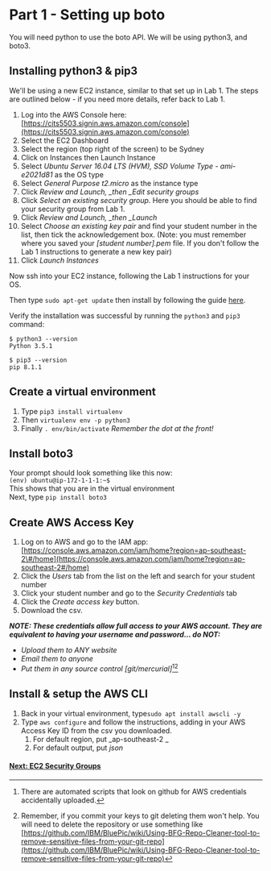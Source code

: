 # Part 1 - Setting up boto

You will need python to use the boto API. We will be using python3, and boto3.

## Installing python3 & pip3

We'll be using a new EC2 instance, similar to that set up in Lab 1. The steps are outlined below - if you need more details, refer back to Lab 1.

1. Log into the AWS Console here: [https://cits5503.signin.aws.amazon.com/console](https://cits5503.signin.aws.amazon.com/console)
2. Select the EC2 Dashboard
3. Select the region \(top right of the screen\) to be Sydney
4. Click on Instances then Launch Instance
5. Select _Ubuntu Server 16.04 LTS \(HVM\), SSD Volume Type - ami-e2021d81_ as the OS type
6. Select _General Purpose t2.micro_ as the instance type
7. Click _Review and Launch, \_then \_Edit security groups_
8. Click _Select an existing security group_. Here you should be able to find your security group from Lab 1.
9. Click _Review and Launch, \_then \_Launch_
10. Select _Choose an existing key pair_ and find your student number in the list, then tick the acknowledgement box. 
    \(Note: you must remember where you saved your _\[student number\].pem_ file. If you don't follow the Lab 1 instructions to generate a new key pair\)
11. Click _Launch Instances_

Now ssh into your EC2 instance, following the Lab 1 instructions for your OS.

Then type `sudo apt-get update` then install by following the guide [here](https://www.digitalocean.com/community/tutorials/how-to-install-python-3-and-set-up-a-local-programming-environment-on-ubuntu-16-04).

Verify the installation was successful by running the `python3` and `pip3` command:

```
$ python3 --version
Python 3.5.1

$ pip3 --version
pip 8.1.1
```

## Create a virtual environment

1. Type `pip3 install virtualenv`  
2. Then `virtualenv env -p python3`  
3. Finally `. env/bin/activate`
   _Remember the dot at the front!_

## Install boto3

Your prompt should look something like this now:  
`(env) ubuntu@ip-172-1-1-1:~$`  
This shows that you are in the virtual environment  
Next, type `pip install boto3`

## Create AWS Access Key

1. Log on to AWS and go to the IAM app: [https://console.aws.amazon.com/iam/home?region=ap-southeast-2\#/home](https://console.aws.amazon.com/iam/home?region=ap-southeast-2#/home) 
2. Click the _Users_ tab from the list on the left and search for your student number
3. Click your student number and go to the _Security Credentials_ tab
4. Click the _Create access key_ button.
5. Download the csv.

_**NOTE: These credentials allow full access to your AWS account. They are equivalent to having your username and password... do NOT:**_

* _Upload them to ANY website_
* _Email them to anyone_
* _Put them in any source control \[git/mercurial\]_[^2][^3]

## Install & setup the AWS CLI

1. Back in your virtual environment, type`sudo apt install awscli -y`
2. Type `aws configure` and follow the instructions, adding in your AWS Access Key ID from the csv you downloaded.
   1. For default region, put _ap-southeast-2 _
   2. For default output, put _json_ 

#### [Next: EC2 Security Groups](/Part2.md)

[^2]: There are automated scripts that look on github for AWS credentials accidentally uploaded.

[^3]: Remember, if you commit your keys to git deleting them won't help. You will need to delete the repository or use something like [https://github.com/IBM/BluePic/wiki/Using-BFG-Repo-Cleaner-tool-to-remove-sensitive-files-from-your-git-repo](https://github.com/IBM/BluePic/wiki/Using-BFG-Repo-Cleaner-tool-to-remove-sensitive-files-from-your-git-repo) 


